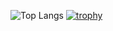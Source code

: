 

![Top Langs](https://github-readme-stats.vercel.app/api/top-langs/?username=JuanPabloRios27&layout=compact&theme=chartreuse-dark)
[![trophy](https://github-profile-trophy.vercel.app/?username=JuanPabloRios27&theme=matrix)](https://github.com/ryo-ma/github-profile-trophy)
